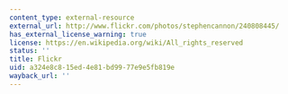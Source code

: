 ```yaml
---
content_type: external-resource
external_url: http://www.flickr.com/photos/stephencannon/240808445/
has_external_license_warning: true
license: https://en.wikipedia.org/wiki/All_rights_reserved
status: ''
title: Flickr
uid: a324e8c8-15ed-4e81-bd99-77e9e5fb819e
wayback_url: ''
---
```

